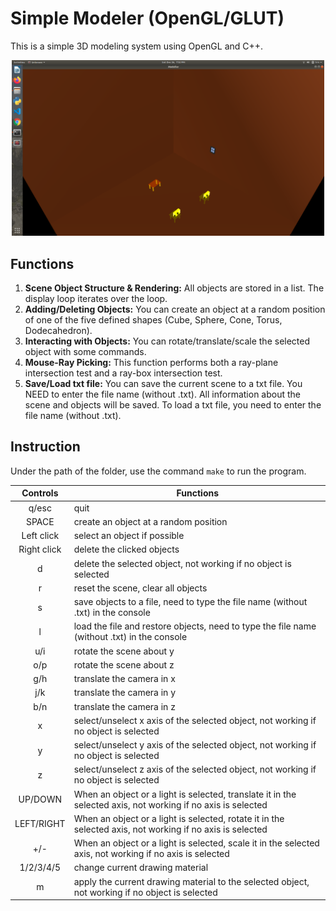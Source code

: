 # Simple Modeler (OpenGL/GLUT)
This is a simple 3D modeling system using OpenGL and C++. 

<p align="center">
  <img width="500" src="Classroom.png"/>
</p>

## Functions
1. **Scene Object Structure & Rendering:** All objects are stored in a list. The display loop iterates over the loop.
2. **Adding/Deleting Objects:** You can create an object at a random position of one of the five defined shapes (Cube, Sphere, Cone, Torus, Dodecahedron).
3. **Interacting with Objects:** You can rotate/translate/scale the selected object with some commands.
4. **Mouse-Ray Picking:** This function performs both a ray-plane intersection test and a ray-box intersection test.
5. **Save/Load txt file:** You can save the current scene to a txt file. You NEED to enter the file name (without .txt). All information about the scene and objects will be saved. To load a txt file, you need to enter the file name (without .txt).
  
## Instruction
Under the path of the folder, use the command `make` to run the program.

| Controls | Functions |
|:----------:|-------------|
| q/esc | quit |
| SPACE | create an object at a random position |
| Left click | select an object if possible |
| Right click | delete the clicked objects |
| d | delete the selected object, not working if no object is selected |
| r | reset the scene, clear all objects |
| s | save objects to a file, need to type the file name (without .txt) in the console |
| l | load the file and restore objects, need to type the file name (without .txt) in the console |
| u/i | rotate the scene about y |
| o/p | rotate the scene about z |
| g/h | translate the camera in x |
| j/k | translate the camera in y |
| b/n | translate the camera in z |
| x | select/unselect x axis of the selected object, not working if no object is selected |
| y | select/unselect y axis of the selected object, not working if no object is selected |
| z | select/unselect z axis of the selected object, not working if no object is selected |
| UP/DOWN | When an object or a light is selected, translate it in the selected axis, not working if no axis is selected |
| LEFT/RIGHT | When an object or a light is selected, rotate it in the selected axis, not working if no axis is selected |
| +/- | When an object or a light is selected, scale it in the selected axis, not working if no axis is selected |
| 1/2/3/4/5 | change current drawing material |
| m | apply the current drawing material to the selected object, not working if no object is selected |
